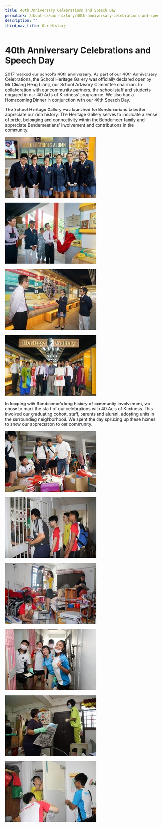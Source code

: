 ```yaml
---
title: 40th Anniversary Celebrations and Speech Day
permalink: /about-us/our-history/40th-anniversary-celebrations-and-speech-day
description: ""
third_nav_title: Our History
---
```

# 40th Anniversary Celebrations and Speech Day

2017 marked our school’s 40th anniversary. As part of our 40th Anniversary Celebrations, the School Heritage Gallery was officially declared open by Mr Chiang Heng Liang, our School Advisory Committee chairman. In collaboration with our community partners, the school staff and students engaged in our ‘40 Acts of Kindness’ programme. We also had a Homecoming Dinner in conjunction with our 40th Speech Day.

The School Heritage Gallery was launched for Bendemerians to better appreciate our rich history. The Heritage Gallery serves to inculcate a sense of pride, belonging and connectivity within the Bendemeer family and appreciate Bendemeerians’ involvement and contributions in the community. 

![40th Anniversary Celebrations and Speech Day](/images/40th%201.jpg)

![40th Anniversary Celebrations and Speech Day](/images/40th%202.jpg)

![40th Anniversary Celebrations and Speech Day](/images/40th%203.jpg)

![40th Anniversary Celebrations and Speech Day](/images/40th%204.jpg)

In keeping with Bendeemer’s long history of community involvement, we chose to mark the start of our celebrations with 40 Acts of Kindness. This involved our graduating cohort, staff, parents and alumni, adopting units in the surrounding neighborhood. We spent the day sprucing up these homes to show our appreciation to our community.

![40th Anniversary Celebrations and Speech Day](/images/40th%205.jpg)

![40th Anniversary Celebrations and Speech Day](/images/40th%206.jpg)

![40th Anniversary Celebrations and Speech Day](/images/40th%207.jpg)

![40th Anniversary Celebrations and Speech Day](/images/40th%208.jpg)

![40th Anniversary Celebrations and Speech Day](/images/40th%209.jpg)

![40th Anniversary Celebrations and Speech Day](/images/40th%2010.jpg)

